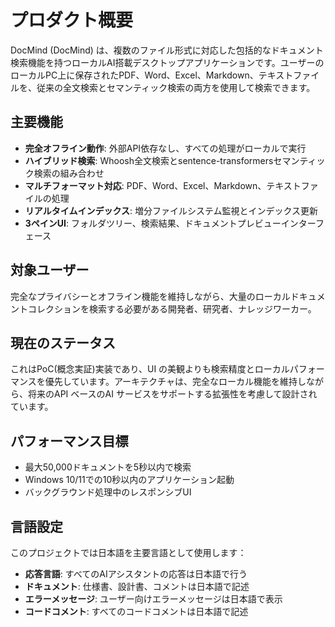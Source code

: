 # プロダクト概要

DocMind (DocMind) は、複数のファイル形式に対応した包括的なドキュメント検索機能を持つローカルAI搭載デスクトップアプリケーションです。ユーザーのローカルPC上に保存されたPDF、Word、Excel、Markdown、テキストファイルを、従来の全文検索とセマンティック検索の両方を使用して検索できます。

## 主要機能

- **完全オフライン動作**: 外部API依存なし、すべての処理がローカルで実行
- **ハイブリッド検索**: Whoosh全文検索とsentence-transformersセマンティック検索の組み合わせ
- **マルチフォーマット対応**: PDF、Word、Excel、Markdown、テキストファイルの処理
- **リアルタイムインデックス**: 増分ファイルシステム監視とインデックス更新
- **3ペインUI**: フォルダツリー、検索結果、ドキュメントプレビューインターフェース

## 対象ユーザー

完全なプライバシーとオフライン機能を維持しながら、大量のローカルドキュメントコレクションを検索する必要がある開発者、研究者、ナレッジワーカー。

## 現在のステータス

これはPoC(概念実証)実装であり、UI の美観よりも検索精度とローカルパフォーマンスを優先しています。アーキテクチャは、完全なローカル機能を維持しながら、将来のAPI ベースのAI サービスをサポートする拡張性を考慮して設計されています。

## パフォーマンス目標

- 最大50,000ドキュメントを5秒以内で検索
- Windows 10/11での10秒以内のアプリケーション起動
- バックグラウンド処理中のレスポンシブUI

## 言語設定

このプロジェクトでは日本語を主要言語として使用します：
- **応答言語**: すべてのAIアシスタントの応答は日本語で行う
- **ドキュメント**: 仕様書、設計書、コメントは日本語で記述
- **エラーメッセージ**: ユーザー向けエラーメッセージは日本語で表示
- **コードコメント**: すべてのコードコメントは日本語で記述